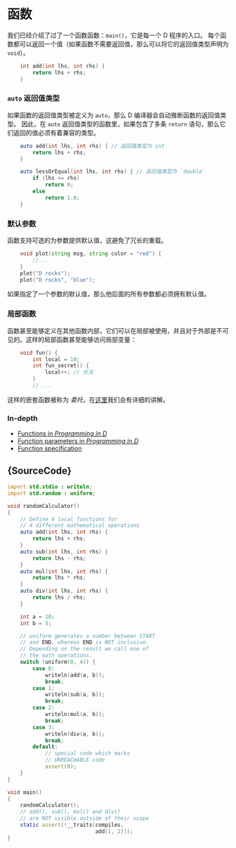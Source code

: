 # 函数

我们已经介绍了过了一个函数函数：`main()`，它是每一个 D 程序的入口。
每个函数都可以返回一个值（如果函数不需要返回值，那么可以将它的返回值类型声明为 `void`）。

```d
    int add(int lhs, int rhs) {
        return lhs + rhs;
    }
```

### `auto` 返回值类型

如果函数的返回值类型被定义为 `auto`，那么 D 编译器会自动推断函数的返回值类型。 因此，在 `auto` 返回值类型的函数里，如果包含了多条 `return` 语句，那么它们返回的值必须有着兼容的类型。

```d
    auto add(int lhs, int rhs) { // 返回值类型为 int
        return lhs + rhs;
    }

    auto lessOrEqual(int lhs, int rhs) { // 返回值类型为 `double`
        if (lhs <= rhs)
            return 0;
        else
            return 1.0;
    }
```

### 默认参数

函数支持可选的为参数提供默认值，这避免了冗长的重载。

```d
    void plot(string msg, string color = "red") {
        //...
    }
    plot("D rocks");
    plot("D rocks", "blue");
```

如果指定了一个参数的默认值，那么他后面的所有参数都必须拥有默认值。

### 局部函数

函数甚至能够定义在其他函数内部，它们可以在局部被使用，并且对于外部是不可见的。这样的局部函数甚至能够访问局部变量：

```d
    void fun() {
        int local = 10;
        int fun_secret() {
            local++; // 合法
        }
        // ...
```

这样的嵌套函数被称为 *委托*，在[这里](basics/delegates)我们会有详细的讲解。

### In-depth

- [Functions in _Programming in D_](http://ddili.org/ders/d.en/functions.html)
- [Function parameters in _Programming in D_](http://ddili.org/ders/d.en/function_parameters.html)
- [Function specification](https://dlang.org/spec/function.html)

## {SourceCode}

```d
import std.stdio : writeln;
import std.random : uniform;

void randomCalculator()
{
    // Define 4 local functions for
    // 4 different mathematical operations
    auto add(int lhs, int rhs) {
        return lhs + rhs;
    }
    auto sub(int lhs, int rhs) {
        return lhs - rhs;
    }
    auto mul(int lhs, int rhs) {
        return lhs * rhs;
    }
    auto div(int lhs, int rhs) {
        return lhs / rhs;
    }

    int a = 10;
    int b = 5;

    // uniform generates a number between START
    // and END, whereas END is NOT inclusive.
    // Depending on the result we call one of
    // the math operations.
    switch (uniform(0, 4)) {
        case 0:
            writeln(add(a, b));
            break;
        case 1:
            writeln(sub(a, b));
            break;
        case 2:
            writeln(mul(a, b));
            break;
        case 3:
            writeln(div(a, b));
            break;
        default:
            // special code which marks
            // UNREACHABLE code
            assert(0);
    }
}

void main()
{
    randomCalculator();
    // add(), sub(), mul() and div()
    // are NOT visible outside of their scope
    static assert(!__traits(compiles,
                            add(1, 2)));
}

```
